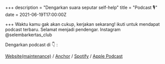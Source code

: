 +++
description = "Dengarkan suara seputar self-help"
title = "Podcast 🎙"
date = 2021-06-19T17:00:00Z

+++
Waktu kamu gak akan cukup, kerjakan sekarang!
ikuti untuk mendapat podcast terbaru. Selamat menjadi pendengar.
Instagram @selembarkertas_club

Dengarkan podcast di 👇 :

[Website(maintenance)](https://selembarkertas.club) / [Anchor](https://anchor.fm/selembarkertas) / [Spotify](https://open.spotify.com/show/5BWnbxhBS2JqTRkphmSI0B?si=Ej7zggqYQM2B26CeWU617g&dl_branch=1) / [Apple Podcast](https://podcasts.apple.com/id/podcast/selembarkertas/id1467383206)
